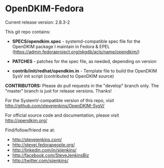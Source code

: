 OpenDKIM-Fedora
===============
Current release version: 2.8.3-2

This git repo contains:

- **SPECS/opendkim.spec** - systemd-compatible spec file for the OpenDKIM package I maintain in Fedora & EPEL (https://admin.fedoraproject.org/pkgdb/acls/name/opendkim/)

- **PATCHES** - patches for the spec file, as needed, depending on version

- **contrib/init/redhat/opendkim.in** - Template file to build the OpenDKIM SysV init script (contributed to OpenDKIM source)

**CONTRIBUTORS:** Please do pull requests in the "develop" branch only. The "master" branch is just for release versions. Thanks!

For the SystemV-compatible version of this repo, visit http://github.com/stevejenkins/OpenDKIM-SysV/

For official source code and documentation, please visit http://opendkim.org/

Find/follow/friend me at:
- http://stevejenkins.com/
- http://stevej.fedorapeople.org/
- http://linkedin.com/in/sjjenkins/
- http://facebook.com/SteveJenkinsBiz
- http://twitter.com/sjjenkins/
